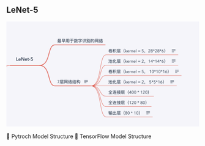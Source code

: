 ## LeNet-5


![image](https://github.com/WeiYangBin/AI-Knowledge/blob/master/DL-Knowledge/LeNet-5/img/LeNet.png)

 Pytroch Model Structure
 TensorFlow Model Structure
